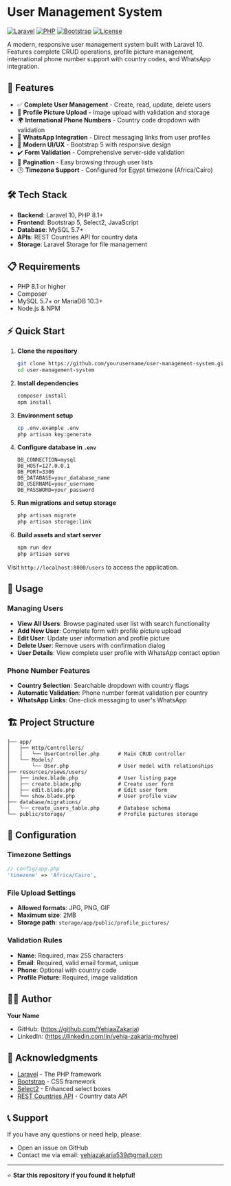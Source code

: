 # User Management System

[![Laravel](https://img.shields.io/badge/Laravel-10.x-red.svg)](https://laravel.com)
[![PHP](https://img.shields.io/badge/PHP-8.1+-blue.svg)](https://php.net)
[![Bootstrap](https://img.shields.io/badge/Bootstrap-5.x-purple.svg)](https://getbootstrap.com)
[![License](https://img.shields.io/badge/License-MIT-green.svg)](https://opensource.org/licenses/MIT)

A modern, responsive user management system built with Laravel 10. Features complete CRUD operations, profile picture management, international phone number support with country codes, and WhatsApp integration.

## 🚀 Features

- ✅ **Complete User Management** - Create, read, update, delete users
- 📸 **Profile Picture Upload** - Image upload with validation and storage
- 🌍 **International Phone Numbers** - Country code dropdown with validation
- 📱 **WhatsApp Integration** - Direct messaging links from user profiles
- 🎨 **Modern UI/UX** - Bootstrap 5 with responsive design
- ✔️ **Form Validation** - Comprehensive server-side validation
- 📄 **Pagination** - Easy browsing through user lists
- 🕒 **Timezone Support** - Configured for Egypt timezone (Africa/Cairo)


## 🛠️ Tech Stack

- **Backend**: Laravel 10, PHP 8.1+
- **Frontend**: Bootstrap 5, Select2, JavaScript
- **Database**: MySQL 5.7+
- **APIs**: REST Countries API for country data
- **Storage**: Laravel Storage for file management

## 📋 Requirements

- PHP 8.1 or higher
- Composer
- MySQL 5.7+ or MariaDB 10.3+
- Node.js & NPM

## ⚡ Quick Start

1. **Clone the repository**
   ```bash
   git clone https://github.com/yourusername/user-management-system.git
   cd user-management-system
   ```

2. **Install dependencies**
   ```bash
   composer install
   npm install
   ```

3. **Environment setup**
   ```bash
   cp .env.example .env
   php artisan key:generate
   ```

4. **Configure database in `.env`**
   ```env
   DB_CONNECTION=mysql
   DB_HOST=127.0.0.1
   DB_PORT=3306
   DB_DATABASE=your_database_name
   DB_USERNAME=your_username
   DB_PASSWORD=your_password
   ```

5. **Run migrations and setup storage**
   ```bash
   php artisan migrate
   php artisan storage:link
   ```

6. **Build assets and start server**
   ```bash
   npm run dev
   php artisan serve
   ```

Visit `http://localhost:8000/users` to access the application.

## 📖 Usage

### Managing Users
- **View All Users**: Browse paginated user list with search functionality
- **Add New User**: Complete form with profile picture upload
- **Edit User**: Update user information and profile picture
- **Delete User**: Remove users with confirmation dialog
- **User Details**: View complete user profile with WhatsApp contact option

### Phone Number Features
- **Country Selection**: Searchable dropdown with country flags
- **Automatic Validation**: Phone number format validation per country
- **WhatsApp Links**: One-click messaging to user's WhatsApp

## 🏗️ Project Structure

```
├── app/
│   ├── Http/Controllers/
│   │   └── UserController.php      # Main CRUD controller
│   └── Models/
│       └── User.php                # User model with relationships
├── resources/views/users/
│   ├── index.blade.php             # User listing page
│   ├── create.blade.php            # Create user form
│   ├── edit.blade.php              # Edit user form
│   └── show.blade.php              # User profile view
├── database/migrations/
│   └── create_users_table.php      # Database schema
└── public/storage/                 # Profile pictures storage
```

## 🔧 Configuration

### Timezone Settings
```php
// config/app.php
'timezone' => 'Africa/Cairo',
```

### File Upload Settings
- **Allowed formats**: JPG, PNG, GIF
- **Maximum size**: 2MB
- **Storage path**: `storage/app/public/profile_pictures/`

### Validation Rules
- **Name**: Required, max 255 characters
- **Email**: Required, valid email format, unique
- **Phone**: Optional with country code
- **Profile Picture**: Required, image validation


## 👨‍💻 Author

**Your Name**
- GitHub: (https://github.com/YehiaaZakaria)
- LinkedIn: (https://linkedin.com/in/yehia-zakaria-mohyee)

## 🙏 Acknowledgments

- [Laravel](https://laravel.com) - The PHP framework
- [Bootstrap](https://getbootstrap.com) - CSS framework
- [Select2](https://select2.org) - Enhanced select boxes
- [REST Countries API](https://restcountries.com) - Country data API

## 📞 Support

If you have any questions or need help, please:
- Open an issue on GitHub
- Contact me via email: yehiazakaria539@gmail.com

---

⭐ **Star this repository if you found it helpful!**

